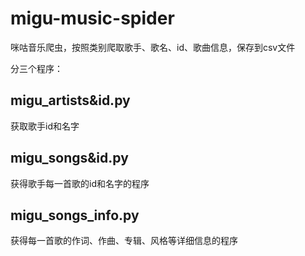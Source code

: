 # migu-music-spider
咪咕音乐爬虫，按照类别爬取歌手、歌名、id、歌曲信息，保存到csv文件

分三个程序：
## migu_artists&id.py
获取歌手id和名字
## migu_songs&id.py
获得歌手每一首歌的id和名字的程序
## migu_songs_info.py
获得每一首歌的作词、作曲、专辑、风格等详细信息的程序

